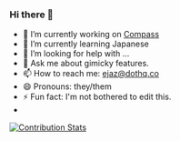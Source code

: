 ### Hi there 👋

- 🔭 I’m currently working on [Compass](https://compass.ceccun.com/)
- 🌱 I’m currently learning Japanese
- 🤔 I’m looking for help with ...
- 💬 Ask me about gimicky features.
- 📫 How to reach me: ejaz@dothq.co
- 😄 Pronouns: they/them
- ⚡ Fun fact: I'm not bothered to edit this.
- 
[![Contribution Stats](https://github-contribution-stats.vercel.app/api/?username=ejaz4)](https://github.com/LordDashMe/github-contribution-stats/)
